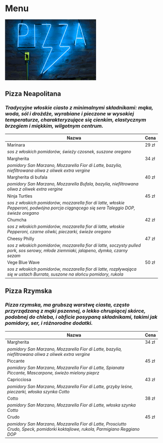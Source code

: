 # Menu

<img src="img/pexels-rodolfoclix-1596884.jpg" width="300">

## Pizza Neapolitana
### *Tradycyjne włoskie ciasto z minimalnymi składnikami: mąka, woda, sól i drożdże, wyrabiane i pieczone w wysokiej temperaturze, charakteryzujące się cienkim, elastycznym brzegiem i miękkim, wilgotnym centrum.*
| Nazwa | Cena
|-----------|-----|
| Marinara | 29 zł |
|*sos z włoskich pomidorów, świeży czosnek, suszone oregano*  |
| Margherita | 34 zł |
|*pomidory San Marzano, Mozzarella Fior di Latte, bazylia, niefiltrowana oliwa z oliwek extra vergine* |
| Margherita di bufala | 40 zł |
|*pomidory San Marzano, Mozzarella Bufala, bazylia, niefiltrowana oliwa z oliwek extra vergine*|
|Ninja Turtles | 45 zł
|*sos z włoskich pomidorów, mozzarella fior di latte, włoskie Pepperoni, podwójna porcja ciągnącego się sera Taleggio DOP, świeże oregano*|
|Chumcha | 42 zł|
|*sos z włoskich pomidorów, mozzarella fior di latte, włoskie Pepperoni, czarne oliwki, pieczarki, świeże oregano*|
|Cheesy Philly | 47 zł |
|*sos z włoskich pomidorów, mozzarella fior di latte, soczysty pulled pork, sos serowy, młode ziemniaki, jalapeno, dymka, czarny sezam*|
|Vege Blue Wave | 50 zł |
|*sos z włoskich pomidorów, mozzarella fior di latte, rozpływająca się w ustach Burrata, suszone na słońcu pomidory, rukola*|

## Pizza Rzymska
### *Pizza rzymska, ma grubszą warstwę ciasta, często przyrządzaną z mąki pszennej, o lekko chrupiącej skórce, podobnej do chleba, i obficie posypaną składnikami, takimi jak pomidory, ser, i różnorodne dodatki.*
| Nazwa | Cena
|-----------|-----|
|Margherita | 34 zł |
|*pomidory San Marzano, Mozzarella Fior di Latte, bazylia, niefiltrowana oliwa z oliwek extra vergine*|
|Piccante | 45 zł |
|*pomidory San Marzano, Mozzarella Fior di Latte, Spianata Piccante, Mascarpone, świeżo mielony pieprz*|
|Capricciosa | 43 zł |
|*pomidory San Marzano, Mozzarella Fior di Latte, grzyby leśne, pieczarki, włoska szynka Cotto*|
|Cotto | 38 zł |
|*pomidory San Marzano, Mozzarella Fior di Latte, włoska szynka Cotto*|
|Crudo | 45 zł |
|*pomidory San Marzano, Mozzarella Fior di Latte, Prosciutto Crudo, Speck, pomidorki koktajlowe, rukola, Parmigiano Reggiano DOP*|
